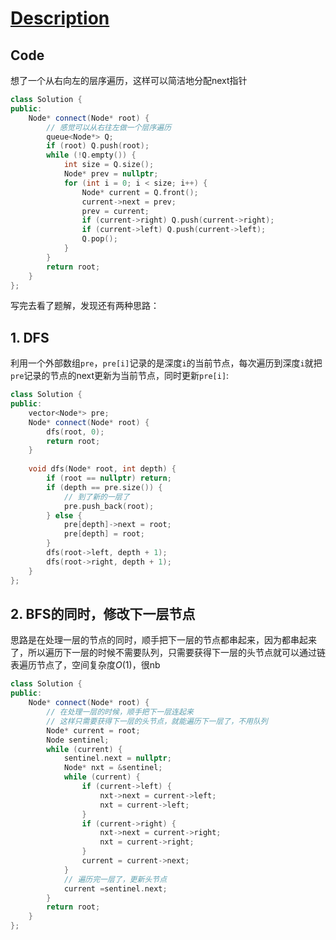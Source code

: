 # [Description](https://leetcode.cn/problems/populating-next-right-pointers-in-each-node/description/)

## Code

想了一个从右向左的层序遍历，这样可以简洁地分配next指针

```cpp
class Solution {
public:
    Node* connect(Node* root) {
        // 感觉可以从右往左做一个层序遍历
        queue<Node*> Q;
        if (root) Q.push(root);
        while (!Q.empty()) {
            int size = Q.size();
            Node* prev = nullptr;
            for (int i = 0; i < size; i++) {
                Node* current = Q.front();
                current->next = prev;
                prev = current;
                if (current->right) Q.push(current->right);
                if (current->left) Q.push(current->left);
                Q.pop();
            }
        }
        return root;
    }
};
```

写完去看了题解，发现还有两种思路：

## 1. DFS

利用一个外部数组`pre`，`pre[i]`记录的是深度`i`的当前节点，每次遍历到深度`i`就把`pre`记录的节点的next更新为当前节点，同时更新`pre[i]`:

```cpp
class Solution {
public:
    vector<Node*> pre;
    Node* connect(Node* root) {
        dfs(root, 0);
        return root;
    }
    
    void dfs(Node* root, int depth) {
        if (root == nullptr) return;
        if (depth == pre.size()) {
            // 到了新的一层了
            pre.push_back(root);
        } else {
            pre[depth]->next = root;
            pre[depth] = root;
        }
        dfs(root->left, depth + 1);
        dfs(root->right, depth + 1);
    }
};
```

## 2. BFS的同时，修改下一层节点

思路是在处理一层的节点的同时，顺手把下一层的节点都串起来，因为都串起来了，所以遍历下一层的时候不需要队列，只需要获得下一层的头节点就可以通过链表遍历节点了，空间复杂度$O(1)$，很nb

```cpp
class Solution {
public:
    Node* connect(Node* root) {
        // 在处理一层的时候，顺手把下一层连起来
        // 这样只需要获得下一层的头节点，就能遍历下一层了，不用队列
        Node* current = root;
        Node sentinel;
        while (current) {
            sentinel.next = nullptr;
            Node* nxt = &sentinel;
            while (current) {
                if (current->left) {
                    nxt->next = current->left;
                    nxt = current->left;
                }
                if (current->right) {
                    nxt->next = current->right;
                    nxt = current->right;
                }
                current = current->next;
            }
            // 遍历完一层了，更新头节点
            current =sentinel.next;
        }
        return root;
    }
};
```
